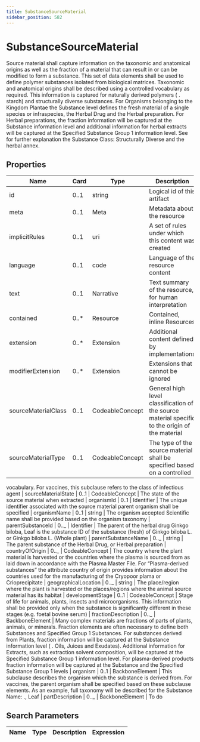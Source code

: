 ```yaml
---
title: SubstanceSourceMaterial
sidebar_position: 582
---
```


# SubstanceSourceMaterial

Source material shall capture information on the taxonomic and anatomical origins as well as the fraction of a material
that can result in or can be modified to form a substance. This set of data elements shall be used to define polymer
substances isolated from biological matrices. Taxonomic and anatomical origins shall be described using a controlled
vocabulary as required. This information is captured for naturally derived polymers ( . starch) and structurally diverse
substances. For Organisms belonging to the Kingdom Plantae the Substance level defines the fresh material of a single
species or infraspecies, the Herbal Drug and the Herbal preparation. For Herbal preparations, the fraction information
will be captured at the Substance information level and additional information for herbal extracts will be captured at
the Specified Substance Group 1 information level. See for further explanation the Substance Class: Structurally Diverse
and the herbal annex.

## Properties

| Name                | Card  | Type            | Description                                                                                     |
| ------------------- | ----- | --------------- | ----------------------------------------------------------------------------------------------- |
| id                  | 0..1  | string          | Logical id of this artifact                                                                     |
| meta                | 0..1  | Meta            | Metadata about the resource                                                                     |
| implicitRules       | 0..1  | uri             | A set of rules under which this content was created                                             |
| language            | 0..1  | code            | Language of the resource content                                                                |
| text                | 0..1  | Narrative       | Text summary of the resource, for human interpretation                                          |
| contained           | 0..\* | Resource        | Contained, inline Resources                                                                     |
| extension           | 0..\* | Extension       | Additional content defined by implementations                                                   |
| modifierExtension   | 0..\* | Extension       | Extensions that cannot be ignored                                                               |
| sourceMaterialClass | 0..1  | CodeableConcept | General high level classification of the source material specific to the origin of the material |
| sourceMaterialType  | 0..1  | CodeableConcept | The type of the source material shall be specified based on a controlled                        |

vocabulary. For vaccines, this subclause refers to the class of infectious agent
| sourceMaterialState | 0..1 | CodeableConcept | The state of the source material when extracted
| organismId | 0..1 | Identifier | The unique identifier associated with the source material parent organism shall be specified
| organismName | 0..1 | string | The organism accepted Scientific name shall be provided based on the organism taxonomy
| parentSubstanceId | 0.._ | Identifier | The parent of the herbal drug Ginkgo biloba, Leaf is the substance ID of the
substance (fresh) of Ginkgo biloba L. or Ginkgo biloba L. (Whole plant)
| parentSubstanceName | 0.._ | string | The parent substance of the Herbal Drug, or Herbal preparation
| countryOfOrigin | 0.._ | CodeableConcept | The country where the plant material is harvested or the countries where
the plasma is sourced from as laid down in accordance with the Plasma Master File. For “Plasma-derived substances” the
attribute country of origin provides information about the countries used for the manufacturing of the Cryopoor plama or
Crioprecipitate
| geographicalLocation | 0.._ | string | The place/region where the plant is harvested or the places/regions where the animal source material has its habitat
| developmentStage | 0..1 | CodeableConcept | Stage of life for animals, plants, insects and microorganisms. This
information shall be provided only when the substance is significantly different in these stages (e.g. foetal bovine
serum)
| fractionDescription | 0.._ | BackboneElement | Many complex materials are fractions of parts of plants, animals, or
minerals. Fraction elements are often necessary to define both Substances and Specified Group 1 Substances. For
substances derived from Plants, fraction information will be captured at the Substance information level ( . Oils,
Juices and Exudates). Additional information for Extracts, such as extraction solvent composition, will be captured at
the Specified Substance Group 1 information level. For plasma-derived products fraction information will be captured at
the Substance and the Specified Substance Group 1 levels
| organism | 0..1 | BackboneElement | This subclause describes the organism which the substance is derived from. For
vaccines, the parent organism shall be specified based on these subclause elements. As an example, full taxonomy will be
described for the Substance Name: ., Leaf
| partDescription | 0.._ | BackboneElement | To do

## Search Parameters

| Name | Type | Description | Expression |
| ---- | ---- | ----------- | ---------- |
